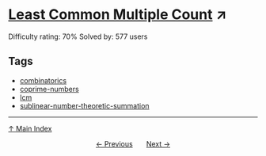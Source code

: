 # [Least Common Multiple Count](https://projecteuler.net/problem=379) ↗️

Difficulty rating: 70%
Solved by: 577 users
## Tags

- [combinatorics](../tags/combinatorics.md)
- [coprime-numbers](../tags/coprime-numbers.md)
- [lcm](../tags/lcm.md)
- [sublinear-number-theoretic-summation](../tags/sublinear-number-theoretic-summation.md)



---

[↑ Main Index](../README.md)


<div align=center><a href='378.md'>← Previous</a> &nbsp;&nbsp; &nbsp;&nbsp;  <a href='380.md'>Next →</a></div>
